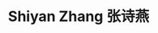 ---
layout: page
title: Shiyan Zhang 张诗燕
description: Admin Assistant<br />行政助理<br />&nbsp;
img: /assets/img/shiyan.jpg
email: zhangsy@mail.sustech.edu.cn
bio: >
    Shiyan comes from Yongzhou, Hunan Province. She graduated from Hunan Agricultural University with a bachelor's degree in bioinformatics, and joined COmics Lab as an admin & research assistant in the summer of 2022. She loves to read (although it has been a long time since she had time to quietly read a book), climb mountains. There are many things she wants to try, and she is trying to achieve them.
bio_cn: >
    诗燕来自湖南省永州市。她毕业于湖南农业大学，获得生物信息学学士学位，并于2022年夏天加入Comics Lab担任行政科研助理。她喜欢阅读（虽然已经很久没有时间安静地读一本书了），爬山，想尝试的事情很多，正在努力实现。
importance: 11
category: staff
---